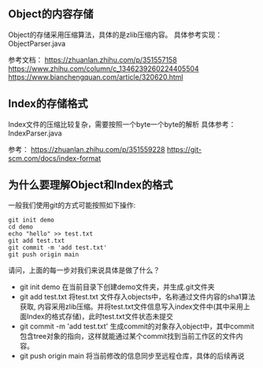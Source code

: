 ## Object的内容存储

Object的存储采用压缩算法，具体的是zlib压缩内容。
具体参考实现：ObjectParser.java


参考文档：
https://zhuanlan.zhihu.com/p/351557158
https://www.zhihu.com/column/c_1346239260224405504
https://www.bianchengquan.com/article/320620.html

## Index的存储格式

Index文件的压缩比较复杂，需要按照一个byte一个byte的解析
具体参考：IndexParser.java

参考：
https://zhuanlan.zhihu.com/p/351559228
https://git-scm.com/docs/index-format

## 为什么要理解Object和Index的格式
一般我们使用git的方式可能按照如下操作:
```
git init demo
cd demo
echo "hello" >> test.txt
git add test.txt
git commit -m 'add test.txt'
git push origin main
```
请问，上面的每一步对我们来说具体是做了什么？
- git init demo 
在当前目录下创建demo文件夹，并生成.git文件夹
- git add test.txt 
将test.txt 文件存入objects中，名称通过文件内容的sha1算法获取, 内容采用zlib压缩。并将test.txt文件信息写入index文件中(其中采用上面Index的格式存储)，此时test.txt文件状态未提交
- git commit -m 'add test.txt'
生成commit的对象存入object中，其中commit包含tree对象的指向，这样就能通过某个commit找到当前工作区的文件内容。
- git push origin main
将当前修改的信息同步至远程仓库，具体的后续再说
